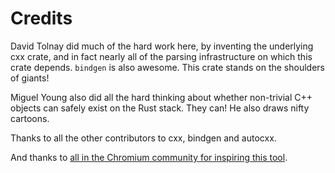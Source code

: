 # Credits

David Tolnay did much of the hard work here, by inventing the underlying cxx crate, and in fact nearly all of the parsing infrastructure on which this crate depends. `bindgen` is also awesome. This crate stands on the shoulders of giants!

Miguel Young also did all the hard thinking about whether non-trivial C++ objects can safely exist on the Rust
stack. They can! He also draws nifty cartoons. 

Thanks to all the other contributors to cxx, bindgen and autocxx.

And thanks to [all in the Chromium community for inspiring this tool](https://www.chromium.org/Home/chromium-security/memory-safety/rust-and-c-interoperability/).